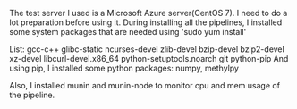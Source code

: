 The test server I used is a Microsoft Azure server(CentOS 7). I need to do a lot preparation before using it.
During installing all the pipelines, I installed some system packages that are needed using 'sudo yum install'

List:
  gcc-c++
  glibc-static
  ncurses-devel
  zlib-devel
  bzip-devel
  bzip2-devel
  xz-devel
  libcurl-devel.x86_64
  python-setuptools.noarch
  git
  python-pip
And using pip, I installed some python packages: numpy, methylpy

Also, I installed munin and munin-node to monitor cpu and mem usage of the pipeline.
